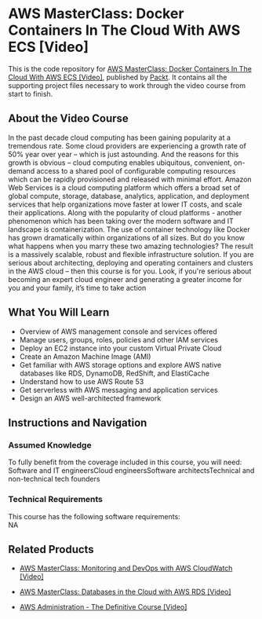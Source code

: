 # AWS MasterClass: Docker Containers In The Cloud With AWS ECS [Video]
This is the code repository for [AWS MasterClass: Docker Containers In The Cloud With AWS ECS [Video]](https://www.packtpub.com/virtualization-and-cloud/aws-administration-definitive-course-video?utm_source=github&utm_medium=repository&utm_campaign=9781788472555), published by [Packt](https://www.packtpub.com/?utm_source=github). It contains all the supporting project files necessary to work through the video course from start to finish.
## About the Video Course
In the past decade cloud computing has been gaining popularity at a tremendous rate. Some cloud providers are experiencing a growth rate of 50% year over year – which is just astounding. And the reasons for this growth is obvious – cloud computing enables ubiquitous, convenient, on-demand access to a shared pool of configurable computing resources which can be rapidly provisioned and released with minimal effort. Amazon Web Services is a cloud computing platform which offers a broad set of global compute, storage, database, analytics, application, and deployment services that help organizations move faster at lower IT costs, and scale their applications. Along with the popularity of cloud platforms - another phenomenon which has been taking over the modern software and IT landscape is containerization. The use of container technology like Docker has grown dramatically within organizations of all sizes. But do you know what happens when you marry these two amazing technologies? The result is a massively scalable, robust and flexible infrastructure solution. If you are serious about architecting, deploying and operating containers and clusters in the AWS cloud – then this course is for you. Look, if you're serious about becoming an expert cloud engineer and generating a greater income for you and your family, it’s time to take action

<H2>What You Will Learn</H2>
<DIV class=book-info-will-learn-text>
<UL>
<LI>Overview of AWS management console and services offered 
<LI>Manage users, groups, roles, policies and other IAM services 
<LI>Deploy an EC2 instance into your custom Virtual Private Cloud 
<LI>Create an Amazon Machine Image (AMI) 
<LI>Get familiar with AWS storage options and explore AWS native databases like RDS, DynamoDB, RedShift, and ElastiCache 
<LI>Understand how to use AWS Route 53 
<LI>Get serverless with AWS messaging and application services 
<LI>Design an AWS well-architected framework </LI></UL></DIV>

## Instructions and Navigation
### Assumed Knowledge
To fully benefit from the coverage included in this course, you will need:<br/>
Software and IT engineersCloud engineersSoftware architectsTechnical and non-technical tech founders
### Technical Requirements
This course has the following software requirements:<br/>
NA

## Related Products
* [AWS MasterClass: Monitoring and DevOps with AWS CloudWatch [Video]](https://www.packtpub.com/virtualization-and-cloud/aws-administration-definitive-course-video?utm_source=github&utm_medium=repository&utm_campaign=9781788472555)

* [AWS MasterClass: Databases in the Cloud with AWS RDS [Video]](https://www.packtpub.com/virtualization-and-cloud/aws-administration-definitive-course-video?utm_source=github&utm_medium=repository&utm_campaign=9781788472555)

* [AWS Administration - The Definitive Course [Video]](https://www.packtpub.com/virtualization-and-cloud/aws-administration-definitive-course-video?utm_source=github&utm_medium=repository&utm_campaign=9781788472555)

